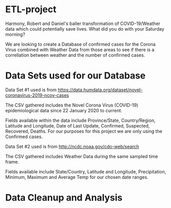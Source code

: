 # ETL-project
Harmony, Robert and Daniel's baller transformation of COVID-19/Weather data which could potentially save lives. What did you do with your Saturday morning?

We are looking to create a Database of confirmed cases for the Corona Virus combined with Weather Data from those areas to see if there is a correllation between weather and the number of confirmed cases.

# Data Sets used for our Database

Data Set #1 used is from https://data.humdata.org/dataset/novel-coronavirus-2019-ncov-cases

The CSV gathered includes the Novel Corona Virus (COVID-19) epidemiological data since 22 January 2020 to current. 

Fields available within the data include Province/State, Country/Region, Latitude and Longitude, Date of Last Update, Confirmed, Suspected, Recovered, Deaths.  For our purposes for this project we are only using the Confirmed cases. 

Data Set #2 used is from http://ncdc.noaa.gov/cdo-web/search

The CSV gathered includes Weather Data during the same sampled time frame. 

Fields available include State/Country, Latitude and Longitude, Precipitation, Minimum, Maximum and Average Temp for our chosen date ranges.

# Data Cleanup and Analysis






 
